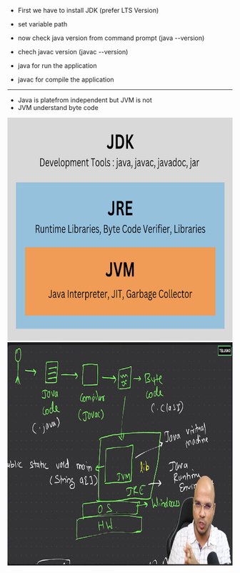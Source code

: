 - First we have to install JDK (prefer LTS Version)
- set variable path
- now check java version from command prompt (java --version)
- chech javac version (javac --version)

- java for run the application 
- javac for compile the application




-------
- Java is platefrom independent but JVM is not
- JVM understand byte code




<div> <img style="height:500px;" src="Images/java2.png"> <img style="height:500px;" src="Images/java1.png"> </div>
